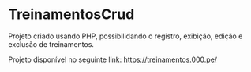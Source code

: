 # TreinamentosCrud

Projeto criado usando PHP, possibilidando o registro, exibição, edição e exclusão de treinamentos.

Projeto disponível no seguinte link: https://treinamentos.000.pe/

